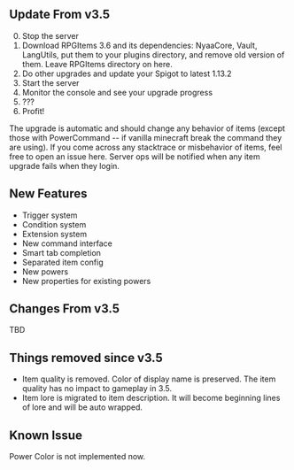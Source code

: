 ## Update From v3.5

0. Stop the server
1. Download RPGItems 3.6 and its dependencies: NyaaCore, Vault, LangUtils, put them to your plugins directory, and remove old version of them. Leave RPGItems directory on here.
2. Do other upgrades and update your Spigot to latest 1.13.2
3. Start the server
4. Monitor the console and see your upgrade progress  
5. ???  
6. Profit!

The upgrade is automatic and should change any behavior of items (except those with PowerCommand -- if vanilla minecraft break the command they are using). If you come across any stacktrace or misbehavior of items, feel free to open an issue here. Server ops will be notified when any item upgrade fails when they login.

## New Features

* Trigger system
* Condition system
* Extension system
* New command interface
* Smart tab completion
* Separated item config
* New powers
* New properties for existing powers

## Changes From v3.5

TBD

## Things removed since v3.5

* Item quality is removed. Color of display name is preserved. The item quality has no impact to gameplay in 3.5.
* Item lore is migrated to item description. It will become beginning lines of lore and will be auto wrapped.

## Known Issue

Power Color is not implemented now.
